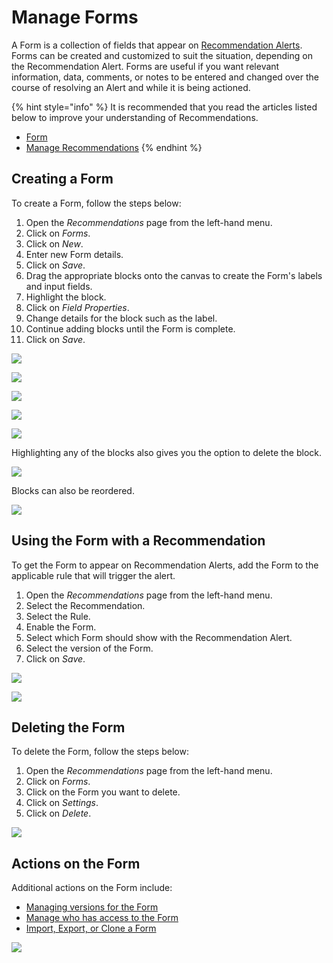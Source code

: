 # Manage Forms

A Form is a collection of fields that appear on [Recommendation Alerts](../../concepts/recommendation/recommendation-alert.md). Forms can be created and customized to suit the situation, depending on the Recommendation Alert. Forms are useful if you want relevant information, data, comments, or notes to be entered and changed over the course of resolving an Alert and while it is being actioned.

{% hint style="info" %}
It is recommended that you read the articles listed below to improve your understanding of Recommendations.

* [Form](../../concepts/recommendation/form.md)
* [Manage Recommendations](manage-recommendations.md)
{% endhint %}

## Creating a Form

To create a Form, follow the steps below:

1. Open the _Recommendations_ page from the left-hand menu.
2. Click on _Forms_.
3. Click on _New_.
4. Enter new Form details.
5. Click on _Save_.
6. Drag the appropriate blocks onto the canvas to create the Form's labels and input fields.
7. Highlight the block.
8. Click on _Field Properties_.
9. Change details for the block such as the label.
10. Continue adding blocks until the Form is complete.
11. Click on _Save_.

![](/docs/images/_1.png)

![](/docs/images/_2.png)

![](/docs/images/_3.png)

![](/docs/images/_4.png)

![](/docs/images/_5.png)

Highlighting any of the blocks also gives you the option to delete the block.

![](/docs/images/_6.png)

Blocks can also be reordered.

![](/docs/images/_7.png)

## Using the Form with a Recommendation

To get the Form to appear on Recommendation Alerts, add the Form to the applicable rule that will trigger the alert.

1. Open the _Recommendations_ page from the left-hand menu.
2. Select the Recommendation.
3. Select the Rule.
4. Enable the Form.
5. Select which Form should show with the Recommendation Alert.
6. Select the version of the Form.
7. Click on _Save_.

![](/docs/images/_8.png)

![](/docs/images/_9.png)

## Deleting the Form

To delete the Form, follow the steps below:

1. &#x20;Open the _Recommendations_ page from the left-hand menu.
2. Click on _Forms_.
3. Click on the Form you want to delete.
4. Click on _Settings_.
5. Click on _Delete_.

![](/docs/images/_10.png)

## Actions on the Form

Additional actions on the Form include:

* [Managing versions for the Form](../manage-versions.md)
* [Manage who has access to the Form](../manage-access.md)
* [Import, Export, or Clone a Form](../import-export-and-clone.md)

![](/docs/images/_11.png)




